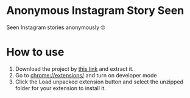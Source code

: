 # Anonymous Instagram Story Seen
Seen Instagram stories anonymously 🤓

# How to use 

1. Download the project by [this link](https://github.com/Kiyarakks/Anonymous-Instagram-Story-Seen/archive/refs/heads/main.zip/archive/master.zip) and extract it.
2. Go to [chrome://extensions/](chrome://extensions/) and turn on developer mode
3. Click the Load unpacked extension button and select the unzipped folder for your extension to install it.
